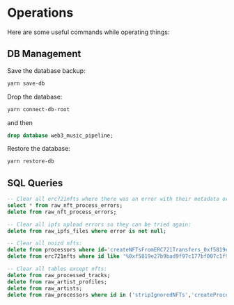 # Operations

Here are some useful commands while operating things:

## DB Management

Save the database backup:
```bash
yarn save-db
```

Drop the database:
```bash
yarn connect-db-root
```
and then
```sql
drop database web3_music_pipeline;
```

Restore the database:
```bash
yarn restore-db
```

## SQL Queries

```sql
-- Clear all erc721nfts where there was an error with their metadata or processing them into tracks so they can be tried again:
select * from raw_nft_process_errors;
delete from raw_nft_process_errors;
```

```sql
-- Clear all ipfs upload errors so they can be tried again:
delete from raw_ipfs_files where error is not null;
```

```sql
-- Clear all noizd nfts:
delete from processors where id='createNFTsFromERC721Transfers_0xf5819e27b9bad9f97c177bf007c1f96f26d91ca6';
delete from erc721nfts where id like '%0xf5819e27b9bad9f97c177bf007c1f96f26d91ca6%';
```

```sql
-- Clear all tables except nfts:
delete from raw_processed_tracks;
delete from raw_artist_profiles;
delete from raw_artists;
delete from raw_processors where id in ('stripIgnoredNFTs','createProcessedTracksFromAPI_noizd');
```

